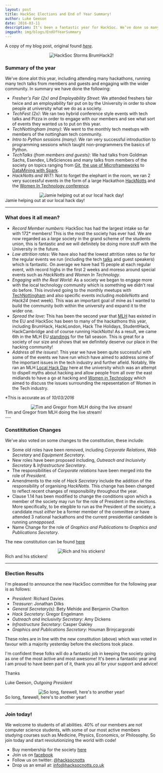 ```yaml
---
layout: post
title: HackSoc Elections and End of Year Summary!
author: Luke Geeson
date: 2016-03-11
description: It’s been a fantastic year for HackSoc. We’ve done so many things and had a great time! The elections are now complete and it’s time to hand over to a new committee…
imgpath: img/blogs/EndOfYearSummary
---
```

A copy of my blog post, original found [_here_](http://hacksocnotts.co.uk/2016/03/11/HackSoc-Elections-And-End-Of-Year-Summary.html
).

<div class="img_row">
	<center>
	<img class="row three" src="{{ site.baseurl }}/{{ page.imgpath }}/hacknottsfood.jpg" alt="HackSoc Storms BrumHack2!" title="Intro to Hacksoc!"/>
	</center>
</div>


### Summary of the year
We've done alot this year, including attending many hackathons, running many tech talks from members and guests and engaging with the wider community. In summary we have done the following:

+ _Fresher's Fair (2x) and Employability Street_: We attended freshers fair twice and an employability fair put on by the University in order to show people at university what we do as a society.
+ _TechFest (2x)_: We ran two hybrid conference style events with tech talks and Pizza in order to engage with our members and see what sort of events they wanted us to put on this year.
+ _TechNottingham (many)_: We went to the monthly tech meetups with members of the nottingham tech community. 
+ _Intro to Python sessions (many)_: We ran very successful introduction to programming sessions which taught non-programmers the basics of Python.
+ _TechTalks (from members and guests)_: We had talks from Goldman Sachs, Esendex, LifeSciences and many talks from members of the society on topics ranging from [Git](https://github.com/jamietanna/gittalk15), [the use of Microframeworks](https://github.com/sdh100shaun/hacksoc-microframeworks) to [DataMining with Spark](https://github.com/lukeg101/Talks/blob/master/IntroToScalaAndSparkTalk.pdf).
+ _HackNotts and WiT!_: Not to forget the elephant in the room, we ran 2 very successful events in the form of a large Hackathon [HackNotts](http://hacknotts.com/) and the [Women In Technology conference](http://2016.inspirewit.com/).

<div class="img_row">
	<center>
	<img class="two" src="{{ site.baseurl }}/{{ page.imgpath }}/jamieLHD.jpg" alt="Jamie helping out at our local hack day!" title="Jamie helping out at our local hack day!"/>
	</center>
</div>
<div class="col three caption">
	Jamie helping out at our local hack day!
</div>

---

### What does it all mean?
 
+ _Record Member numbers:_ HackSoc has had the largest intake so far with 172\* members! This is the most the society has ever had. We are now regarded as a _large_ society in the grand scheme of the students union, this is fantastic and we will definitely be doing more stuff with the University in the future.
+ _Low attrition rates:_ We have also had the lowest attrition rates so far for the regular events we run (including the tech [talks](https://github.com/lukeg101/Talks) and guest speakers) which is fantastic. On average we have had 15 people at each regular event, with record highs in the first 2 weeks and moreso around special events such as _HackNotts_ and _Women In Technology_.
+ _Engaging with the Real World:_ As a society we began to engage more with the local technology community which is something we didn't real do before. This involved going to the monthly meetups with [TechNottingham](http://www.technottingham.com/) and also specific events including _mobileNotts_ and _Hack24_ (next week). This was an important goal of mine as I wanted to build the community both within the university and expand it to the wider one.
+ _Spread the love:_ This has been the second year that [MLH](https://www.mlh.io) has existed in the EU and HackSoc has been to many of the hackathons this year, including BrumHack, HackLondon, Hack The Holidays, StudentHack, HackCambridge and of course running HackNotts! As a result, we came 6th in the MLH EU [standings](https://mlh.io/standings/f2015-eu) for the fall season. This is great for a society of our size and shows that we definitely deserve our place in the hacking community!
+ _Address all the issues!_: This year we have been quite successful with some of the events we have run which have aimed to address some of the important issues in the tech industry and further afield. Notably, We ran an MLH [Local Hack Day](https://localhackday.mlh.io/) here at the university which was an attempt to dispell myths about hacking and allow people from all over the east midlands to have a go at hacking and [Women in Technology](http://2016.inspirewit.com/) which aimed to discuss the issues surrounding the repesentation of Women in the Tech industry.

\*This is accurate as of _10/03/2016_

<div class="img_row">
	<center>
	<img class="two" src="{{ site.baseurl }}/{{ page.imgpath }}/timgregorLHD.jpg" alt="Tim and Gregor from MLH doing the live stream!" title="Tim and Gregor from MLH doing the live stream!"/>
	</center>
</div>
<div class="col three caption">
	Tim and Gregor from MLH doing the live stream!
</div>
---

### Constititution Changes

We've also voted on some changes to the constitution, these include:

+ Some old roles have been removed, including _Corporate Relations_, _Web Secretary_ and _Equipment Secretary_.
+ New roles have been proposed including, _Outreach and Inclusivity Secretary_ & _Infrastructure Secretary_.
+ The responsibilities of _Corporate relations_ have been merged into the role of _President_.
+ Amendments to the role of _Hack Secretary_ include the addition of the responsibility of organising _HackNotts_. This change has been changed to reflect recent changes of responsibility throughout the year.
+ Clause 1.14 has been modified to change the conditions upon which a member of the society may run for the role of President in the elections. More specifically, to be elegible to run as the President of the society, a candidate must _either_ be a former member of the committee _or_ have attended 3 national hackathons and the current presidential candidate is running _unnopposed_.
+ Name Change for the role of _Graphics and Publications_ to _Graphics and Publications Secretary_.

The new constitution can be found [here](https://github.com/HackSocNotts/constitution/blob/master/hacksocConstitution-09-03-2016.pdf)

<div class="img_row">
	<center>
	<img class="two" src="{{ site.baseurl }}/{{ page.imgpath }}/richLHD.jpg" alt="Rich and his stickers!" title="Rich and his stickers!"/>
	</center>
</div>
<div class="col three caption">
	Rich and his stickers!
</div>

---

### Election Results

I'm pleased to announce the new HackSoc committee for the following year is as follows:

+ _President_: Richard Davies
+ _Treasurer_: Jonathan Dilks
+ _General Secretary(s)_: Bety Mehide and Benjamin Charlton
+ _Hack Secretary_: Gregor Engelmann
+ _Outreach and Inclusivity Secretary_: Amy Dickens
+ _Infrastructure Secretary_: Casper Oakley
+ _Graphics and Publications Secretary_: Houman Brinjcargorabi


These roles are in line with the new constitution (above) which was voted in favour with a majority yesterday before the elections took place. 

I'm confident these folks will do a fantastic job in keeping the society going as one of the most active and most awesome!
It's been a fantastic year and I am proud to have been part of it, thank you all for your support and advice!

Thanks

Luke Geeson, _Outgoing President_

<div class="img_row">
	<center>
	<img class="two" src="{{ site.baseurl }}/{{ page.imgpath }}/lukeLHD.jpg" alt="So long, farewell, here's to another year!" title="So long, farewell, here's to another year!"/>
	</center>
</div>
<div class="col three caption">
	So long, farewell, here's to another year!
</div>

---

### Join today!

We welcome to students of all abilities. 40% of our members are not computer science students, with some of our most active members studying courses such as Medicine, Physics, Economics, or Philosophy. So join today and start revolutionizing the world with code!

+ Buy membership for the society [here](www.su.nottingham.ac.uk/societies/society/hack/)
+ Join us on [facebook](www.facebook.com/groups/hacksocNotts/)
+ Follow us on twitter: [@hacksocnotts](https://twitter.com/hacksocnotts?ref_src=twsrc%5Egoogle%7Ctwcamp%5Eserp%7Ctwgr%5Eauthor)
+ Drop us an email at: [info@hacksocnotts.co.uk](mailto:info@hacksocnotts.co.uk)